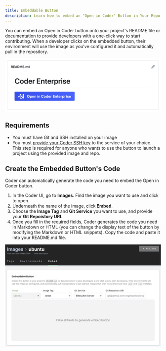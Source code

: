 ```yaml
---
title: Embeddable Button
description: Learn how to embed an "Open in Coder" Button in Your Repo
---
```


You can embed an Open in Coder button onto your project's README file or
documentation to provide developers with a one-click way to start contributing.
When a developer clicks on the embedded button, their environment will use the
image as you've configured it and automatically pull in the repository.

![The Embed Button](../assets/embed-1.png)

## Requirements

- You must have Git and SSH installed on your image
- You must [provide your Coder SSH
  key](../../environments/preferences.md#linked-accounts) to the service of your
  choice. This step is required for anyone who wants to use the button to launch
  a project using the provided image and repo.

## Create the Embedded Button's Code

Coder can automatically generate the code you need to embed the Open in Coder
button.

1. In the Coder UI, go to **Images**. Find the image you want to use and click
   to open.
1. Underneath the name of the image, click **Embed**.
1. Choose the **Image Tag** and **Git Service** you want to use, and provide
   your **Git Repoistory URI**.
1. Once you fill in the required fields, Coder generates the code you need in
   Markdown or HTML (you can change the display text of the button by modifying
   the Markdown or HTML snippets). Copy the code and paste it into your
   README.md file.

![Create Embed Button](../assets/embed-2.png)

